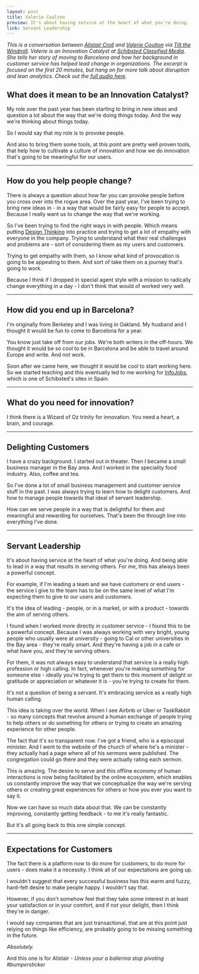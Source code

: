 ```yaml
---
layout: post
title: Valerie Coulton
preview: It's about having service at the heart of what you're doing.
link: Servant Leadership   
---
```


*This is a conversation between [Alistair Croll](http://tiltthewindmill.com/about-me/) and [Valerie Coulton](https://twitter.com/coultonv) via [Tilt the Windmill](http://tiltthewindmill.com/about/). Valerie is an  Innovation Catalyst at [Schibsted Classified Media](http://www.schibsted.com/). She tells her story of moving to Barcelona and how her background in customer service has helped lead change in organizations. The excerpt is focused on the first 20 minutes, but hang on for more talk about disruption and lean analytics. Check out the [full audio here](http://tiltthewindmill.com/innovation-culture-and-design-valerie-coulton/).* 

## What does it mean to be an Innovation Catalyst? 

My role over the past year has been starting to bring in new ideas and question a lot about the way that we're doing things today. And the way we're thinking about things today. 

So I would say that my role is to provoke people. 

And also to bring them some tools, at this point are pretty well proven tools, that help how to cultivate a culture of innovation and how we do innovation that's going to be meaningful for our users. 

* * * 

## How do you help people change? 

There is always a question about how far you can provoke people before you cross over into the rogue area. Over the past year, I've been trying to bring new ideas in - in a way that would be fairly easy for people to accept. Because I really want us to change the way that we're working. 

So I've been trying to find the right ways in with people. Which means putting [Design Thinking](http://dschool.stanford.edu/dgift/) into practice and trying to get a lot of empathy with everyone in the company. Trying to understand what their real challenges and problems are - sort of considering them as my users and customers. 

Trying to get empathy with them, so I know what kind of provocation is going to be appealing to them. And sort of take them on a journey that's going to work. 

Because I think if I dropped in special agent style with a mission to radically change everything in a day - I don't think that would of worked very well. 

* * * 

## How did you end up in Barcelona? 

I'm originally from Berkeley and I was living in Oakland. My husband and I thought it would be fun to come to Barcelona for a year. 

You know just take off from our jobs. We're both writers in the 
off-hours. We thought it would be so cool to be in Barcelona and be able to travel around Europe and write. And not work. 

Soon after we came here, we thought it would be cool to start working here. So we started teaching and this eventually led to me working for [InfoJobs](http://www.infojobs.com/), which is one of Schibsted's sites in Spain. 

* * *  

## What do you need for innovation? 

I think there is a Wizard of Oz trinity for innovation. You need a heart, a brain, and courage. 

* * * 

## Delighting Customers

I have a crazy background. I started out in theater. Then I became a small business manager in the Bay area. And I worked in the speciality food industry. Also, coffee and tea. 

So I've done a lot of small business management and customer service stuff in the past. I was always trying to learn how to delight customers. And how to manage people towards that ideal of servant leadership. 

How can we serve people in a way that is delightful for them and meaningful and rewarding for ourselves. That's been the through line into everything I've done. 

* * * 

## Servant Leadership 

It's about having service at the heart of what you're doing. And being able to lead in a way that results in serving others. For me, this has always been a powerful concept. 

For example, if I'm leading a team and we have customers or end users - the service I give to the team has to be on the same level of what I'm expecting them to give to our users and customers. 

It's the idea of leading - people, or in a market, or with a product - towards the aim of serving others. 

I found when I worked more directly in customer service - I found this to be a powerful concept. Because I was always working with very bright, young people who usually were at university - going to Cal or other universities in the Bay area - they're really smart. And they're having a job in a cafe or what have you, and they're serving others. 

For them, it was not always easy to understand that service is a really high profession or high calling. In fact, whenever you're making something for someone else - ideally you're trying to get them to this moment of delight or gratitude or appreciation or whatever it is - you're trying to create for them. 

It's not a question of being a servant. It's embracing service as a really high human calling. 

This idea is taking over the world. When I see Airbnb or Uber or TaskRabbit - so many concepts that revolve around a human exchange of people trying to help others or do something for others or trying to create an amazing experience for other people. 

The fact that it's so transparent now. I've got a friend, who is a episcopal minister. And I went to the website of the church of where he's a minister - they actually had a page where all of his sermons were published. The congregation could go there and they were actually rating each sermon. 

This is amazing. The desire to serve and this offline economy of human interactions is now being facilitated by the online ecosystem, which enables us constantly improve the way that we conceptualize the way we're serving others or creating great experiences for others or how you ever you want to say it. 

Now we can have so much data about that. We can be constantly improving, constantly getting feedback - to me it's really fantastic. 

But it's all going back to this one simple concept. 

* * * 

## Expectations for Customers

The fact there is a platform now to do more for customers, to do more for users - does make it a necessity. I think all of our expectations are going up. 

I wouldn't suggest that every successful business has this warm and fuzzy, hard-felt desire to make people happy. I wouldn't say that. 

However, if you don't somehow feel that they take some interest in at least your satisfaction or in your comfort, and if not your delight, then I think they're in danger. 

I would say companies that are just transactional, that are at this point just relying on things like efficiency, are probably going to be missing something in the future. 

*Absolutely.* 

And this one is for Alistair - *Unless your a ballerina stop pivoting #bumpersticker* 


 

 



